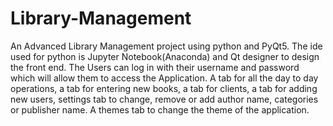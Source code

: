 # Library-Management

An Advanced Library Management project using python and PyQt5. The ide used for python is Jupyter Notebook(Anaconda) and Qt designer to design the front end.
The Users can log in with their username and password which will allow them to access the Application. 
A tab for all the day to day operations, a tab for entering new books, a tab for clients, a tab for adding new users, settings tab to change, remove or add author name, categories or publisher name.
A themes tab to change the theme of the application.
